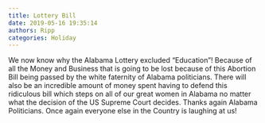 ```yaml
---
title: Lottery Bill
date: 2019-05-16 19:35:14
authors: Ripp
categories: Holiday
---
```


 We now know why the Alabama Lottery excluded “Education”!  Because of all the Money and Business that is going to be lost because of this Abortion Bill being passed by the white faternity of Alabama politicians. There will also be an incredible amount of money spent having to defend this ridiculous bill which steps on all of our great women in Alabama no matter what the decision of the US Supreme Court decides. Thanks again Alabama Politicians. Once again everyone else in the Country is laughing at us!